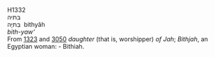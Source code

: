 H1332  
בּתיה  
בִּתיָה ‎ bithyâh  
*bith-yaw‘*  
From [1323](h1323) and [3050](h3050) *daughter* (that is, worshipper)
*of* *Jah*; *Bithjah*, an Egyptian woman: - Bithiah.  
